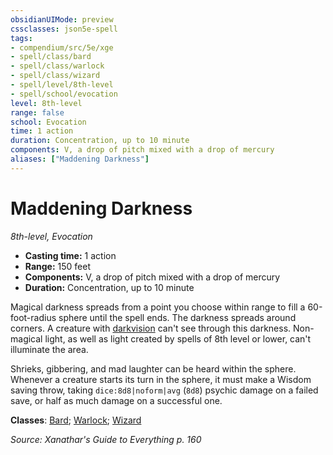 ```yaml
---
obsidianUIMode: preview
cssclasses: json5e-spell
tags:
- compendium/src/5e/xge
- spell/class/bard
- spell/class/warlock
- spell/class/wizard
- spell/level/8th-level
- spell/school/evocation
level: 8th-level
range: false
school: Evocation
time: 1 action
duration: Concentration, up to 10 minute
components: V, a drop of pitch mixed with a drop of mercury
aliases: ["Maddening Darkness"]
---
```

# Maddening Darkness
*8th-level, Evocation*  

- **Casting time:** 1 action
- **Range:** 150 feet
- **Components:** V, a drop of pitch mixed with a drop of mercury
- **Duration:** Concentration, up to 10 minute

Magical darkness spreads from a point you choose within range to fill a 60-foot-radius sphere until the spell ends. The darkness spreads around corners. A creature with [darkvision](/compendium/rules/senses.md#Darkvision) can't see through this darkness. Non-magical light, as well as light created by spells of 8th level or lower, can't illuminate the area.

Shrieks, gibbering, and mad laughter can be heard within the sphere. Whenever a creature starts its turn in the sphere, it must make a Wisdom saving throw, taking `dice:8d8|noform|avg` (`8d8`) psychic damage on a failed save, or half as much damage on a successful one.

**Classes**: [Bard](list-spells-classes-bard); [Warlock](list-spells-classes-warlock); [Wizard](list-spells-classes-wizard)

*Source: Xanathar's Guide to Everything p. 160*